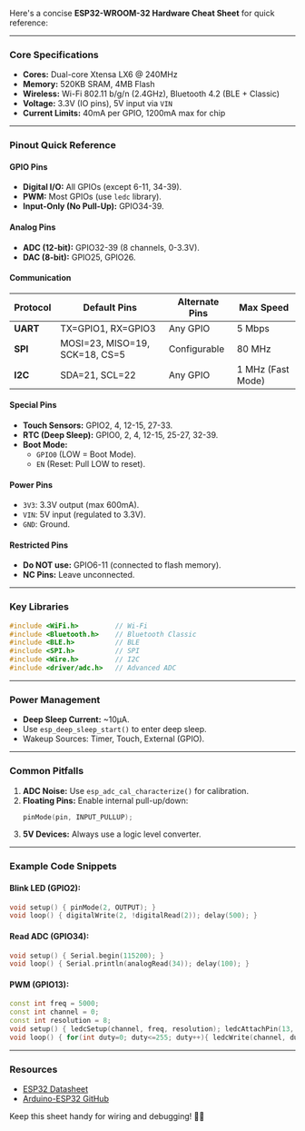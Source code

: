 Here's a concise **ESP32-WROOM-32 Hardware Cheat Sheet** for quick reference:

---

### **Core Specifications**  
- **Cores:** Dual-core Xtensa LX6 @ 240MHz  
- **Memory:** 520KB SRAM, 4MB Flash  
- **Wireless:** Wi-Fi 802.11 b/g/n (2.4GHz), Bluetooth 4.2 (BLE + Classic)  
- **Voltage:** 3.3V (IO pins), 5V input via `VIN`  
- **Current Limits:** 40mA per GPIO, 1200mA max for chip  

---

### **Pinout Quick Reference**  

#### **GPIO Pins**  
- **Digital I/O:** All GPIOs (except 6-11, 34-39).  
- **PWM:** Most GPIOs (use `ledc` library).  
- **Input-Only (No Pull-Up):** GPIO34-39.  

#### **Analog Pins**  
- **ADC (12-bit):** GPIO32-39 (8 channels, 0-3.3V).  
- **DAC (8-bit):** GPIO25, GPIO26.  

#### **Communication**  
| Protocol | Default Pins       | Alternate Pins | Max Speed      |  
|----------|--------------------|----------------|----------------|  
| **UART** | TX=GPIO1, RX=GPIO3 | Any GPIO       | 5 Mbps         |  
| **SPI**  | MOSI=23, MISO=19, SCK=18, CS=5 | Configurable   | 80 MHz         |  
| **I2C**  | SDA=21, SCL=22     | Any GPIO       | 1 MHz (Fast Mode) |  

#### **Special Pins**  
- **Touch Sensors:** GPIO2, 4, 12-15, 27-33.  
- **RTC (Deep Sleep):** GPIO0, 2, 4, 12-15, 25-27, 32-39.  
- **Boot Mode:** 
  - `GPIO0` (LOW = Boot Mode).  
  - `EN` (Reset: Pull LOW to reset).  

#### **Power Pins**  
- `3V3`: 3.3V output (max 600mA).  
- `VIN`: 5V input (regulated to 3.3V).  
- `GND`: Ground.  

#### **Restricted Pins**  
- **Do NOT use:** GPIO6-11 (connected to flash memory).  
- **NC Pins:** Leave unconnected.  

---

### **Key Libraries**  
```cpp
#include <WiFi.h>         // Wi-Fi  
#include <Bluetooth.h>    // Bluetooth Classic  
#include <BLE.h>          // BLE  
#include <SPI.h>          // SPI  
#include <Wire.h>         // I2C  
#include <driver/adc.h>   // Advanced ADC  
```

---

### **Power Management**  
- **Deep Sleep Current:** ~10μA.  
- Use `esp_deep_sleep_start()` to enter deep sleep.  
- Wakeup Sources: Timer, Touch, External (GPIO).  

---

### **Common Pitfalls**  
1. **ADC Noise:** Use `esp_adc_cal_characterize()` for calibration.  
2. **Floating Pins:** Enable internal pull-up/down:  
   ```cpp  
   pinMode(pin, INPUT_PULLUP);  
   ```  
3. **5V Devices:** Always use a logic level converter.  

---

### **Example Code Snippets**  

#### Blink LED (GPIO2):  
```cpp 
void setup() { pinMode(2, OUTPUT); }  
void loop() { digitalWrite(2, !digitalRead(2)); delay(500); }  
```  

#### Read ADC (GPIO34):  
```cpp 
void setup() { Serial.begin(115200); }  
void loop() { Serial.println(analogRead(34)); delay(100); }  
```  

#### PWM (GPIO13):  
```cpp 
const int freq = 5000;  
const int channel = 0;  
const int resolution = 8;  
void setup() { ledcSetup(channel, freq, resolution); ledcAttachPin(13, channel); }  
void loop() { for(int duty=0; duty<=255; duty++){ ledcWrite(channel, duty); delay(10); }}  
```  

---

### **Resources**  
- [ESP32 Datasheet](https://www.espressif.com/sites/default/files/documentation/esp32-wroom-32_datasheet_en.pdf)  
- [Arduino-ESP32 GitHub](https://github.com/espressif/arduino-esp32)  

Keep this sheet handy for wiring and debugging! 🔧🚀
